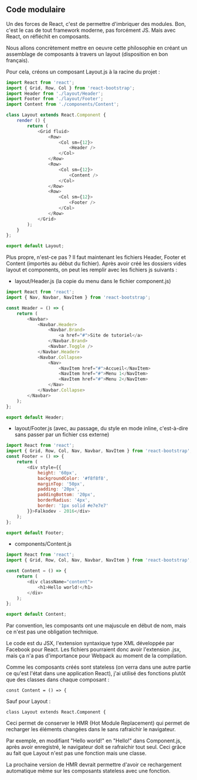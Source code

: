 ## Code modulaire

Un des forces de React, c'est de permettre d'imbriquer des modules. Bon, c'est le cas de tout framework moderne, pas forcément JS. Mais avec React, on réfléchit en composants.

Nous allons concrètement mettre en oeuvre cette philosophie en créant un assemblage de composants à travers un layout (disposition en bon français).

Pour cela, créons un composant Layout.js à la racine du projet :

```js
import React from 'react';
import { Grid, Row, Col } from 'react-bootstrap';
import Header from './layout/Header';
import Footer from './layout/Footer';
import Content from './components/Content';

class Layout extends React.Component {
    render () {
        return (
            <Grid fluid>
                <Row>
                    <Col sm={12}>
                        <Header />
                    </Col>
                </Row>
                <Row>
                    <Col sm={12}>
                        <Content />
                    </Col>
                </Row>
                <Row>
                    <Col sm={12}>
                        <Footer />
                    </Col>
                </Row>
            </Grid>
        );
    } 
};

export default Layout;
```

Plus propre, n'est-ce pas ? Il faut maintenant les fichiers Header, Footer et Content (importés au début du fichier). Après avoir créé les dossiers vides layout et components, on peut les remplir avec les fichiers js suivants :

- layout/Header.js (la copie du menu dans le fichier component.js)

```js
import React from 'react';
import { Nav, Navbar, NavItem } from 'react-bootstrap';

const Header = () => {
    return (
        <Navbar>
            <Navbar.Header>
                <Navbar.Brand>
                    <a href="#">Site de tutoriel</a>
                </Navbar.Brand>
                <Navbar.Toggle />
            </Navbar.Header>
            <Navbar.Collapse>
                <Nav>
                    <NavItem href="#">Accueil</NavItem>
                    <NavItem href="#">Menu 1</NavItem>
                    <NavItem href="#">Menu 2</NavItem>
                </Nav>
            </Navbar.Collapse>
        </Navbar>
    );
};

export default Header;
```

- layout/Footer.js (avec, au passage, du style en mode inline, c'est-à-dire sans passer par un fichier css externe)

```js
import React from 'react';
import { Grid, Row, Col, Nav, Navbar, NavItem } from 'react-bootstrap';
const Footer = () => {
    return (
        <div style={{
            height: '60px',
            backgroundColor: '#f8f8f8',
            marginTop: '50px',
            padding: '20px',
            paddingBottom: '20px',
            borderRadius: '4px',
            border: '1px solid #e7e7e7'
        }}>Falkodev - 2016</div>
    );
};

export default Footer;
```

- components/Content.js 

```js
import React from 'react';
import { Grid, Row, Col, Nav, Navbar, NavItem } from 'react-bootstrap';

const Content = () => {
    return (
        <div className="content">
            <h1>Hello world!</h1>
        </div>
    );
};

export default Content;
```

Par convention, les composants ont une majuscule en début de nom, mais ce n'est pas une obligation technique. 

Le code est du JSX, l'extension syntaxique type XML développée par Facebook pour React. Les fichiers pourraient donc avoir l'extension .jsx, mais ça n'a pas d'importance pour Webpack au moment de la compilation.

Comme les composants créés sont stateless (on verra dans une autre partie ce qu'est l'état dans une application React), j'ai utilisé des fonctions plutôt que des classes dans chaque composant :

`const Content = () => {`

Sauf pour Layout :  

`class Layout extends React.Component {`


Ceci permet de conserver le HMR (Hot Module Replacement) qui permet de recharger les éléments changées dans le sans rafraichir le navigateur.

Par exemple, en modifiant "Hello world!" en "Hello!" dans Component.js, après avoir enregistré, le navigateur doit se rafraichir tout seul. Ceci grâce au fait que Layout n'est pas une fonction mais une classe.

La prochaine version de HMR devrait permettre d'avoir ce rechargement automatique même sur les composants stateless avec une fonction.
